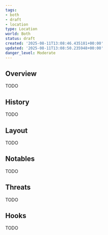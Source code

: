 ```yaml
---
tags:
- both
- draft
- location
type: Location
world: Both
status: draft
created: '2025-08-11T13:08:46.435181+00:00'
updated: '2025-08-11T13:08:50.235948+00:00'
danger_level: Moderate
---
```



## Overview

TODO
## History

TODO
## Layout

TODO
## Notables

TODO
## Threats

TODO
## Hooks

TODO

